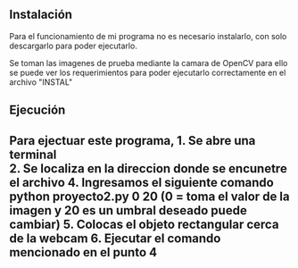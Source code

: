 Instalación
-----------

Para el funcionamiento de mi programa no es necesario instalarlo, 
con solo descargarlo para poder ejecutarlo. 

Se toman las imagenes de prueba mediante la camara de OpenCV para ello se puede ver los requerimientos para poder ejecutarlo correctamente en el archivo "INSTAL"

Ejecución
------------
Para ejectuar este programa, 
	1. Se abre una terminal  	
	2. Se localiza en la direccion donde se encunetre el archivo 
	4. Ingresamos el siguiente comando python proyecto2.py 0 20 (0 = toma el valor de la imagen y 20 es un umbral deseado puede cambiar)
	5. Colocas el objeto rectangular cerca de la webcam
	6. Ejecutar el comando mencionado en el punto 4
------------
